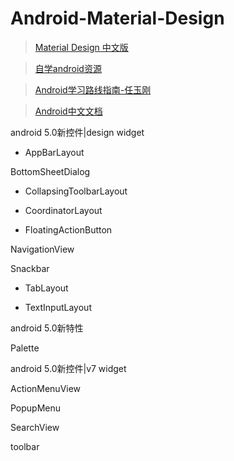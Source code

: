 # Android-Material-Design

> [Material Design 中文版](http://design.1sters.com/)

> [自学android资源](http://123.w3cschool.cn/navandroid_study)

> [Android学习路线指南-任玉刚](http://blog.csdn.net/singwhatiwanna/article/details/49560409/)

> [Android中文文档](https://developer.android.com/develop/index.html)

android 5.0新控件|design widget

- AppBarLayout 

BottomSheetDialog

- CollapsingToolbarLayout

- CoordinatorLayout 

- FloatingActionButton 

NavigationView

Snackbar

- TabLayout 

- TextInputLayout 

android 5.0新特性

Palette

android 5.0新控件|v7 widget

ActionMenuView

PopupMenu

SearchView

toolbar



